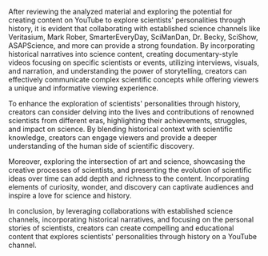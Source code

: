 After reviewing the analyzed material and exploring the potential for creating content on YouTube to explore scientists' personalities through history, it is evident that collaborating with established science channels like Veritasium, Mark Rober, SmarterEveryDay, SciManDan, Dr. Becky, SciShow, ASAPScience, and more can provide a strong foundation. By incorporating historical narratives into science content, creating documentary-style videos focusing on specific scientists or events, utilizing interviews, visuals, and narration, and understanding the power of storytelling, creators can effectively communicate complex scientific concepts while offering viewers a unique and informative viewing experience.

To enhance the exploration of scientists' personalities through history, creators can consider delving into the lives and contributions of renowned scientists from different eras, highlighting their achievements, struggles, and impact on science. By blending historical context with scientific knowledge, creators can engage viewers and provide a deeper understanding of the human side of scientific discovery.

Moreover, exploring the intersection of art and science, showcasing the creative processes of scientists, and presenting the evolution of scientific ideas over time can add depth and richness to the content. Incorporating elements of curiosity, wonder, and discovery can captivate audiences and inspire a love for science and history.

In conclusion, by leveraging collaborations with established science channels, incorporating historical narratives, and focusing on the personal stories of scientists, creators can create compelling and educational content that explores scientists' personalities through history on a YouTube channel.